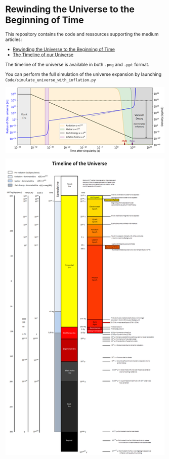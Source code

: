 # Rewinding the Universe to the Beginning of Time

This repository contains the code and ressources supporting the medium articles:

- [Rewinding the Universe to the Beginning of Time](https://aurelien-pelissier.medium.com/rewinding-the-universe-to-the-beginning-of-time-b98c82e6a606)  
- [The Timeline of our Universe](https://aurelien-pelissier.medium.com/the-timeline-of-our-universe-7fd01d8ee221)

The timeline of the universe is available in both `.png` and `.ppt` format.

You can perform the full simulation of the universe expansion by launching `Code/simulate_universe_with_inflation.py`

<p align="center">
  <img src="https://raw.githubusercontent.com/Aurelien-Pelissier/Medium/master/Rewinding%20the%20Universe%20to%20the%20Beginning%20of%20Time/Figure1.png" width=600>
</p>


<p align="center">
  <img src="https://raw.githubusercontent.com/Aurelien-Pelissier/Medium/master/Rewinding%20the%20Universe%20to%20the%20Beginning%20of%20Time/Universe_timeline.png" width=1200>
</p>
